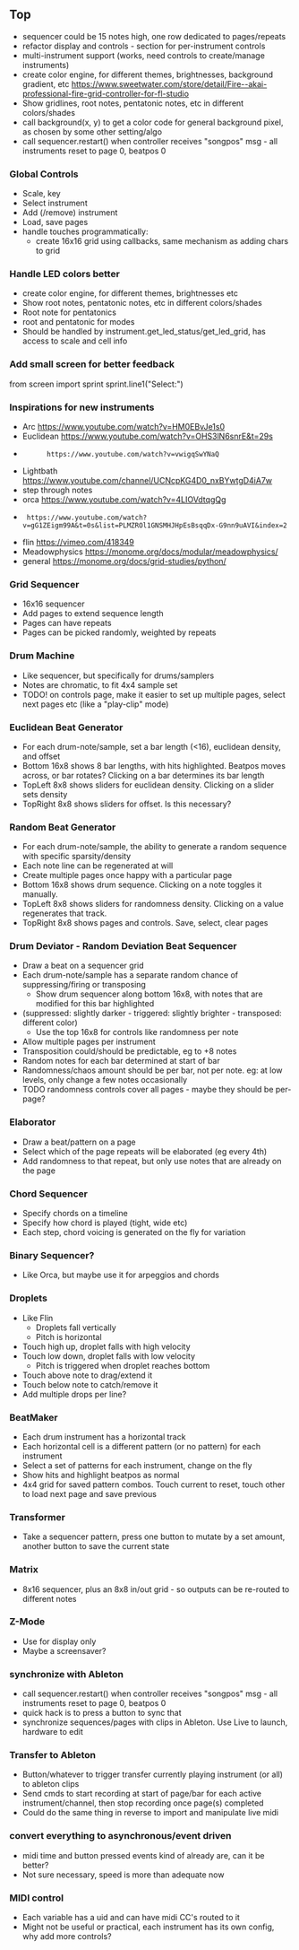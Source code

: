 ## Top
- sequencer could be 15 notes high, one row dedicated to pages/repeats
- refactor display and controls - section for per-instrument controls
- multi-instrument support (works, need controls to create/manage instruments)
- create color engine, for different themes, brightnesses, background gradient, etc https://www.sweetwater.com/store/detail/Fire--akai-professional-fire-grid-controller-for-fl-studio
- Show gridlines, root notes, pentatonic notes, etc in different colors/shades
- call background(x, y) to get a color code for general background pixel, as chosen by some other setting/algo
- call sequencer.restart() when controller receives "songpos" msg - all instruments reset to page 0, beatpos 0


### Global Controls
- Scale, key
- Select instrument
- Add (/remove) instrument
- Load, save pages
- handle touches programmatically:
  - create 16x16 grid using callbacks, same mechanism as adding chars to grid


### Handle LED colors better
- create color engine, for different themes, brightnesses etc
- Show root notes, pentatonic notes, etc in different colors/shades
- Root note for pentatonics
- root and pentatonic for modes
- Should be handled by instrument.get_led_status/get_led_grid, has access to scale and cell info

### Add small screen for better feedback
from screen import sprint
sprint.line1("Select:")

### Inspirations for new instruments
- Arc https://www.youtube.com/watch?v=HM0EBvJe1s0
- Euclidean https://www.youtube.com/watch?v=OHS3lN6snrE&t=29s
-           https://www.youtube.com/watch?v=vwigqSwYNaQ
- Lightbath https://www.youtube.com/channel/UCNcpKG4D0_nxBYwtgD4iA7w
- step through notes
- orca https://www.youtube.com/watch?v=4LIOVdtqgQg
-      https://www.youtube.com/watch?v=gG1ZEigm99A&t=0s&list=PLMZROl1GNSMHJHpEsBsqqDx-G9nn9uAVI&index=2
- flin https://vimeo.com/418349
- Meadowphysics https://monome.org/docs/modular/meadowphysics/
- general https://monome.org/docs/grid-studies/python/

### Grid Sequencer
  - 16x16 sequencer
  - Add pages to extend sequence length
  - Pages can have repeats
  - Pages can be picked randomly, weighted by repeats

### Drum Machine
  - Like sequencer, but specifically for drums/samplers
  - Notes are chromatic, to fit 4x4 sample set
- TODO! on controls page, make it easier to set up multiple pages, select next pages etc (like a "play-clip" mode)

### Euclidean Beat Generator
- For each drum-note/sample, set a bar length (<16), euclidean density, and offset
- Bottom 16x8 shows 8 bar lengths, with hits highlighted. Beatpos moves across, or bar rotates? Clicking on a bar determines its bar length
- TopLeft 8x8 shows sliders for euclidean density. Clicking on a slider sets density
- TopRight 8x8 shows sliders for offset. Is this necessary?

### Random Beat Generator
- For each drum-note/sample, the ability to generate a random sequence with specific sparsity/density
- Each note line can be regenerated at will
- Create multiple pages once happy with a particular page
- Bottom 16x8 shows drum sequence. Clicking on a note toggles it manually.
- TopLeft 8x8 shows sliders for randomness density. Clicking on a value regenerates that track.
- TopRight 8x8 shows pages and controls. Save, select, clear pages

### Drum Deviator - Random Deviation Beat Sequencer
  - Draw a beat on a sequencer grid
- Each drum-note/sample has a separate random chance of suppressing/firing or transposing
  - Show drum sequencer along bottom 16x8, with notes that are modified for this bar highlighted
- (suppressed: slightly darker - triggered: slightly brighter - transposed: different color)
  - Use the top 16x8 for controls like randomness per note
- Allow multiple pages per instrument
- Transposition could/should be predictable, eg to +8 notes
- Random notes for each bar determined at start of bar
- Randomness/chaos amount should be per bar, not per note. eg: at low levels, only change a few notes occasionally
- TODO randomness controls cover all pages - maybe they should be per-page?

### Elaborator
- Draw a beat/pattern on a page
- Select which of the page repeats will be elaborated (eg every 4th)
- Add randomness to that repeat, but only use notes that are already on the page

### Chord Sequencer
- Specify chords on a timeline
- Specify how chord is played (tight, wide etc)
- Each step, chord voicing is generated on the fly for variation

### Binary Sequencer?
- Like Orca, but maybe use it for arpeggios and chords

### Droplets
- Like Flin
  - Droplets fall vertically
  - Pitch is horizontal
- Touch high up, droplet falls with high velocity
- Touch low down, droplet falls with low velocity
  - Pitch is triggered when droplet reaches bottom
- Touch above note to drag/extend it
- Touch below note to catch/remove it
- Add multiple drops per line?

### BeatMaker
- Each drum instrument has a horizontal track
- Each horizontal cell is a different pattern (or no pattern) for each instrument
- Select a set of patterns for each instrument, change on the fly
- Show hits and highlight beatpos as normal
- 4x4 grid for saved pattern combos. Touch current to reset, touch other to load next page and save previous

### Transformer
- Take a sequencer pattern, press one button to mutate by a set amount, another button to save the current state

### Matrix
- 8x16 sequencer, plus an 8x8 in/out grid - so outputs can be re-routed to different notes



### Z-Mode
- Use for display only
- Maybe a screensaver?


### synchronize with Ableton
- call sequencer.restart() when controller receives "songpos" msg - all instruments reset to page 0, beatpos 0
- quick hack is to press a button to sync that
- synchronize sequences/pages with clips in Ableton. Use Live to launch, hardware to edit

### Transfer to Ableton
- Button/whatever to trigger transfer currently playing instrument (or all) to ableton clips
- Send cmds to start recording at start of page/bar for each active instrument/channel, then stop recording once page(s) completed
- Could do the same thing in reverse to import and manipulate live midi

### convert everything to asynchronous/event driven
- midi time and button pressed events kind of already are, can it be better?
- Not sure necessary, speed is more than adequate now

### MIDI control
- Each variable has a uid and can have midi CC's routed to it
- Might not be useful or practical, each instrument has its own config, why add more controls?
